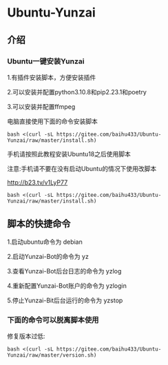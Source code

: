 # Ubuntu-Yunzai
## 介绍
### Ubuntu一键安装Yunzai
1.有插件安装脚本，方便安装插件

2.可以安装并配置python3.10.8和pip2.23.1和poetry

3.可以安装并配置ffmpeg




电脑直接使用下面的命令安装脚本

```
bash <(curl -sL https://gitee.com/baihu433/Ubuntu-Yunzai/raw/master/install.sh)
```

手机请按照此教程安装Ubuntu18之后使用脚本

注意:手机请不要在没有启动Ubuntu的情况下使用改脚本

http://b23.tv/v1LyP77
```
bash <(curl -sL https://gitee.com/baihu433/Ubuntu-Yunzai/raw/master/install.sh)
```

## 脚本的快捷命令

1.启动ubuntu命令为 debian

2.启动Yunzai-Bot的命令为 yz

3.查看Yunzai-Bot后台日志的命令为 yzlog

4.重新配置Yunzai-Bot账户的命令为 yzlogin

5.停止Yunzai-Bit后台运行的命令为 yzstop

### 下面的命令可以脱离脚本使用
修复版本过低:
```
bash <(curl -sL https://gitee.com/baihu433/Ubuntu-Yunzai/raw/master/version.sh)
```

